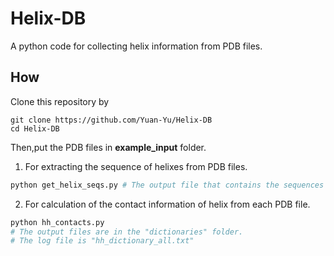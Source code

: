 # Helix-DB
A python code for collecting helix information from PDB files.

## How
Clone this repository by 
```
git clone https://github.com/Yuan-Yu/Helix-DB
cd Helix-DB
```
Then,put the PDB files in **example_input** folder.  
  
1. For extracting the sequence of helixes from PDB files.  
```bash
python get_helix_seqs.py # The output file that contains the sequences of the helixes is "sequences_all.fasta"
```
2. For calculation of the contact information of helix from each PDB file.  
```bash
python hh_contacts.py 
# The output files are in the "dictionaries" folder.
# The log file is "hh_dictionary_all.txt"
```

